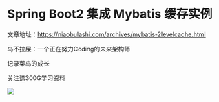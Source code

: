 # Spring Boot2 集成 Mybatis 缓存实例

文章地址：https://niaobulashi.com/archives/mybatis-2levelcache.html

鸟不拉屎：一个正在努力Coding的未来架构师

记录菜鸟的成长

关注送300G学习资料

![](https://user-gold-cdn.xitu.io/2019/6/30/16ba8b651769067e?w=258&h=258&f=jpeg&s=28925)
